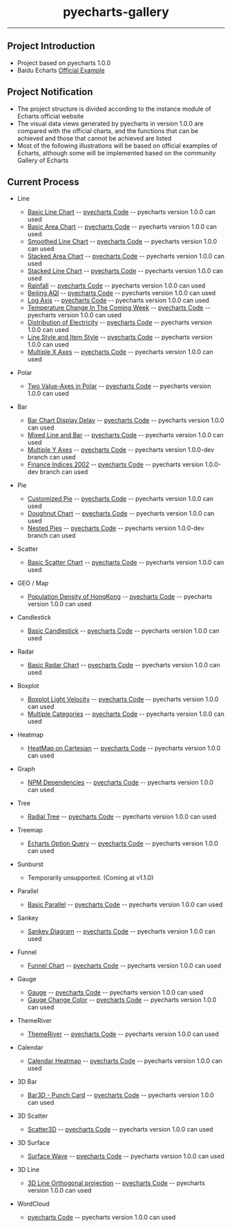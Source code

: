 <h1 align="center">pyecharts-gallery</h1>

---

## Project Introduction

* Project based on pyecharts 1.0.0
* Baidu Echarts [Official Example](https://echarts.baidu.com/examples/)

## Project Notification

* The project structure is divided according to the instance module of Echarts official website
* The visual data views generated by pyecharts in version 1.0.0 are compared with the official charts, and the functions that can be achieved and those that cannot be achieved are listed
* Most of the following illustrations will be based on official examples of Echarts, although some will be implemented based on the community Gallery of Echarts

## Current Process

* Line
    * [Basic Line Chart](https://echarts.baidu.com/examples/editor.html?c=line-simple) -- [pyecharts Code](https://github.com/pyecharts/pyecharts-gallery/blob/master/Line/basic_line_chart.py) -- pyecharts version 1.0.0 can used 
    * [Basic Area Chart](https://echarts.baidu.com/examples/editor.html?c=area-basic) -- [pyecharts Code](https://github.com/pyecharts/pyecharts-gallery/blob/master/Line/basic_area_chart.py) -- pyecharts version 1.0.0 can used 
    * [Smoothed Line Chart](https://echarts.baidu.com/examples/editor.html?c=line-smooth) -- [pyecharts Code](https://github.com/pyecharts/pyecharts-gallery/blob/master/Line/smoothed_line_chart.py) -- pyecharts version 1.0.0 can used 
    * [Stacked Area Chart](https://echarts.baidu.com/examples/editor.html?c=area-stack) -- [pyecharts Code](https://github.com/pyecharts/pyecharts-gallery/blob/master/Line/stacked_area_chart.py) -- pyecharts version 1.0.0 can used 
    * [Stacked Line Chart](https://echarts.baidu.com/examples/editor.html?c=line-stack) -- [pyecharts Code](https://github.com/pyecharts/pyecharts-gallery/blob/master/Line/stacked_line_chart.py) -- pyecharts version 1.0.0 can used 
    * [Rainfall](https://echarts.baidu.com/examples/editor.html?c=area-rainfall) -- [pyecharts Code](https://github.com/pyecharts/pyecharts-gallery/blob/master/Line/rainfall.py) -- pyecharts version 1.0.0 can used 
    * [Beijing AQI](https://echarts.baidu.com/examples/editor.html?c=line-aqi) -- [pyecharts Code](https://github.com/pyecharts/pyecharts-gallery/blob/master/Line/beijing_aqi.py) -- pyecharts version 1.0.0 can used 
    * [Log Axis](https://www.echartsjs.com/examples/editor.html?c=line-log) -- [pyecharts Code](https://github.com/pyecharts/pyecharts-gallery/blob/master/Line/log_axis.py) -- pyecharts version 1.0.0 can used 
    * [Temperature Change In The Coming Week](https://echarts.baidu.com/examples/editor.html?c=line-marker) -- [pyecharts Code](https://github.com/pyecharts/pyecharts-gallery/blob/master/Line/temperature_change_line_chart.py) -- pyecharts version 1.0.0 can used 
    * [Distribution of Electricity](https://www.echartsjs.com/examples/editor.html?c=line-sections) -- [pyecharts Code](https://github.com/pyecharts/pyecharts-gallery/blob/master/Line/distribution_of_electricity.py) -- pyecharts version 1.0.0 can used 
    * [Line Style and Item Style](https://echarts.baidu.com/examples/editor.html?c=line-style) -- [pyecharts Code](https://github.com/pyecharts/pyecharts-gallery/blob/master/Line/line_style_and_item_style.py) -- pyecharts version 1.0.0 can used 
    * [Multiple X Axes](https://echarts.baidu.com/examples/editor.html?c=multiple-x-axis) -- [pyecharts Code](https://github.com/pyecharts/pyecharts-gallery/blob/master/Line/multiple_x_axes.py) -- pyecharts version 1.0.0 can used 

* Polar
    * [Two Value-Axes in Polar](https://www.echartsjs.com/examples/editor.html?c=line-polar) -- [pyecharts Code](https://github.com/pyecharts/pyecharts-gallery/blob/master/Polar/two_value_axes_in_polar.py) -- pyecharts version 1.0.0 can used
 
* Bar
    * [Bar Chart Display Delay](https://echarts.baidu.com/examples/editor.html?c=bar-animation-delay) -- [pyecharts Code](https://github.com/pyecharts/pyecharts-gallery/blob/master/Bar/bar_chart_display_delay.py) -- pyecharts version 1.0.0 can used 
    * [Mixed Line and Bar](https://echarts.baidu.com/examples/editor.html?c=mix-line-bar) -- [pyecharts Code](https://github.com/pyecharts/pyecharts-gallery/blob/master/Bar/mixed_bar_and_line.py) -- pyecharts version 1.0.0 can used 
    * [Multiple Y Axes](https://www.echartsjs.com/examples/editor.html?c=multiple-y-axis) -- [pyecharts Code](https://github.com/pyecharts/pyecharts-gallery/blob/master/Bar/multiple_y_axes.py) -- pyecharts version 1.0.0-dev branch can used
    * [Finance Indices 2002](https://www.echartsjs.com/examples/editor.html?c=mix-timeline-finance) -- [pyecharts Code](https://github.com/pyecharts/pyecharts-gallery/blob/master/Bar/finance_indices_2002.py) -- pyecharts version 1.0.0-dev branch can used

* Pie
    * [Customized Pie](https://echarts.baidu.com/examples/editor.html?c=pie-custom) -- [pyecharts Code](https://github.com/pyecharts/pyecharts-gallery/blob/master/Pie/customized_pie.py) -- pyecharts version 1.0.0 can used 
    * [Doughnut Chart](https://echarts.baidu.com/examples/editor.html?c=pie-doughnut) -- [pyecharts Code](https://github.com/pyecharts/pyecharts-gallery/blob/master/Pie/doughnut_chart.py) -- pyecharts version 1.0.0 can used 
    * [Nested Pies](https://echarts.baidu.com/examples/editor.html?c=pie-nest) -- [pyecharts Code](https://github.com/pyecharts/pyecharts-gallery/blob/master/Pie/nested_pies.py) -- pyecharts version 1.0.0-dev branch can used 

* Scatter
    * [Basic Scatter Chart](https://echarts.baidu.com/examples/editor.html?c=scatter-simple) -- [pyecharts Code](https://github.com/pyecharts/pyecharts-gallery/blob/master/Scatter/basic_scatter_chart.py) -- pyecharts version 1.0.0 can used 

* GEO / Map
    * [Population Density of HongKong](https://echarts.baidu.com/examples/editor.html?c=map-HK) -- [pyecharts Code](https://github.com/pyecharts/pyecharts-gallery/blob/master/Geo_Map/population_density_of_HongKong.py) -- pyecharts version 1.0.0 can used

* Candlestick
    * [Basic Candlestick](https://echarts.baidu.com/examples/editor.html?c=candlestick-simple) -- [pyecharts Code](https://github.com/pyecharts/pyecharts-gallery/blob/master/Candlestick/basic_candlestick.py) -- pyecharts version 1.0.0 can used 

* Radar
    * [Basic Radar Chart](https://echarts.baidu.com/examples/editor.html?c=radar) -- [pyecharts Code](https://github.com/pyecharts/pyecharts-gallery/blob/master/Radar/basic_radar_chart.py) -- pyecharts version 1.0.0 can used 

* Boxplot
    * [Boxplot Light Velocity](https://echarts.baidu.com/examples/editor.html?c=boxplot-light-velocity) -- [pyecharts Code](https://github.com/pyecharts/pyecharts-gallery/blob/master/Boxplot/boxplot_light_velocity.py) -- pyecharts version 1.0.0 can used 
    * [Multiple Categories](https://www.echartsjs.com/examples/editor.html?c=boxplot-multi) -- [pyecharts Code](https://github.com/pyecharts/pyecharts-gallery/blob/master/Boxplot/multiple_categories.py) -- pyecharts version 1.0.0 can used
    
* Heatmap
    * [HeatMap on Cartesian](https://echarts.baidu.com/examples/editor.html?c=heatmap-cartesian) -- [pyecharts Code](https://github.com/pyecharts/pyecharts-gallery/blob/master/Heatmap/heatmap_on_cartesian.py) -- pyecharts version 1.0.0 can used 
    
* Graph
    * [NPM Dependencies](https://echarts.baidu.com/examples/editor.html?c=graph-npm) -- [pyecharts Code](https://github.com/pyecharts/pyecharts-gallery/blob/master/Graph/npm_dependencies.py) -- pyecharts version 1.0.0 can used 
    
* Tree
    * [Radial Tree](https://echarts.baidu.com/examples/editor.html?c=tree-radial) -- [pyecharts Code](https://github.com/pyecharts/pyecharts-gallery/blob/master/Tree/radial_tree.py) -- pyecharts version 1.0.0 can used 

* Treemap
    * [Echarts Option Query](https://echarts.baidu.com/examples/editor.html?c=treemap-drill-down) -- [pyecharts Code](https://github.com/pyecharts/pyecharts-gallery/blob/master/Treemap/echarts_option_query.py) -- pyecharts version 1.0.0 can used 
    
* Sunburst
    * Temporarily unsupported. (Coming at v1.1.0)

* Parallel
    * [Basic Parallel](https://echarts.baidu.com/examples/editor.html?c=parallel-simple) -- [pyecharts Code](https://github.com/pyecharts/pyecharts-gallery/blob/master/Parallel/basic_parallel.py) -- pyecharts version 1.0.0 can used 

* Sankey
    * [Sankey Diagram](https://echarts.baidu.com/examples/editor.html?c=sankey-energy) -- [pyecharts Code](https://github.com/pyecharts/pyecharts-gallery/blob/master/Sankey/sankey_diagram.py) -- pyecharts version 1.0.0 can used 

* Funnel
    * [Funnel Chart](https://echarts.baidu.com/examples/editor.html?c=funnel) -- [pyecharts Code](https://github.com/pyecharts/pyecharts-gallery/blob/master/Funnel/funnel_chart.py) -- pyecharts version 1.0.0 can used 

* Gauge
    * [Gauge](https://echarts.baidu.com/examples/editor.html?c=gauge) -- [pyecharts Code](https://github.com/pyecharts/pyecharts-gallery/blob/master/Gauge/gauge.py) -- pyecharts version 1.0.0 can used 
    * [Gauge Change Color](https://gallery.echartsjs.com/editor.html?c=xH1vxib94f) -- [pyecharts Code](https://github.com/pyecharts/pyecharts-gallery/blob/master/Gauge/gauge_change_color.py) -- pyecharts version 1.0.0 can used
    
* ThemeRiver
    * [ThemeRiver](https://echarts.baidu.com/examples/editor.html?c=themeRiver-basic) -- [pyecharts Code](https://github.com/pyecharts/pyecharts-gallery/blob/master/ThemeRiver/theme_river.py) -- pyecharts version 1.0.0 can used 

* Calendar
    * [Calendar Heatmap](https://echarts.baidu.com/examples/editor.html?c=calendar-heatmap) -- [pyecharts Code](https://github.com/pyecharts/pyecharts-gallery/blob/master/Calendar/calendar_heatmap.py) -- pyecharts version 1.0.0 can used 

* 3D Bar
    * [Bar3D - Punch Card](https://echarts.baidu.com/examples/editor.html?c=bar3d-punch-card&gl=1) -- [pyecharts Code](https://github.com/pyecharts/pyecharts-gallery/blob/master/Bar3D/bar3d_punch_card.py) -- pyecharts version 1.0.0 can used 

* 3D Scatter
    * [Scatter3D](https://echarts.baidu.com/examples/editor.html?c=scatter3d&gl=1&theme=dark) -- [pyecharts Code](https://github.com/pyecharts/pyecharts-gallery/blob/master/Scatter3D/scatter3d.py) -- pyecharts version 1.0.0 can used 

* 3D Surface
    * [Surface Wave](https://echarts.baidu.com/examples/editor.html?c=surface-wave&gl=1) -- [pyecharts Code](https://github.com/pyecharts/pyecharts-gallery/blob/master/Surface3D/surface_wave.py) -- pyecharts version 1.0.0 can used 

* 3D Line
    * [3D Line Orthogonal projection](https://echarts.baidu.com/examples/editor.html?c=line3d-orthographic&gl=1) -- [pyecharts Code](https://github.com/pyecharts/pyecharts-gallery/blob/master/Line3D/line3d_rectangular_projection.py) -- pyecharts version 1.0.0 can used 

* WordCloud
    * [pyecharts Code](https://github.com/pyecharts/pyecharts-gallery/blob/master/WordCloud/basic_wordcloud.py) -- pyecharts version 1.0.0 can used